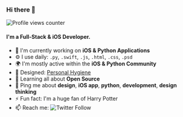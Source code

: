 ### Hi there 👋

![Profile views counter](https://caneco.dev/github-profile-view-counter.svg)

#### I'm a Full-Stack & iOS Developer.

- 🏢 I'm currently working on **iOS & Python Applications**
- ⚙️ I use daily: `.py`, `.swift`, `.js`, `.html`, `.css`, `.psd`
- 🌍 I'm mostly active within the **iOS & Python Community**
- 💅 Designed: [Personal Hygiene](https://www.northmeetssouth.audio)
- 🌱 Learning all about **Open Source**
- 💬 Ping me about **design**, **iOS app**, **python**, **development**, **design thinking**
- ⚡️ Fun fact: I'm a huge fan of Harry Potter
- 📫 Reach me: ![Twitter Follow](https://img.shields.io/twitter/follow/arataeb?label=Follow&style=social)
